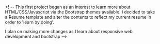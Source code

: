 <! -- This first project began as an interest to learn more about HTML/CSS/Javascript via the Bootstrap themes available.
I decided to take a Resume template and alter the contents to reflect my current resume in order to 'learn by doing'. 

I plan on making more changes as I learn about responsive web development and bootstrap -->

